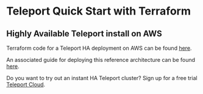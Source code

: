 # Teleport Quick Start with Terraform
## Highly Available Teleport install on AWS 

Terraform code for a Teleport HA deployment on AWS can be found [here](https://github.com/gravitational/teleport/tree/master/examples/aws/terraform/ha-autoscale-cluster#terraform-based-provisioning-example-amazon-single-ami).

An associated guide for deploying this reference architecture can be found [here](https://goteleport.com/docs/deploy-a-cluster/deployments/aws-terraform/).

Do you want to try out an instant HA Teleport cluster? Sign up for a free trial [Teleport Cloud](https://goteleport.com/signup?source=docs). 
